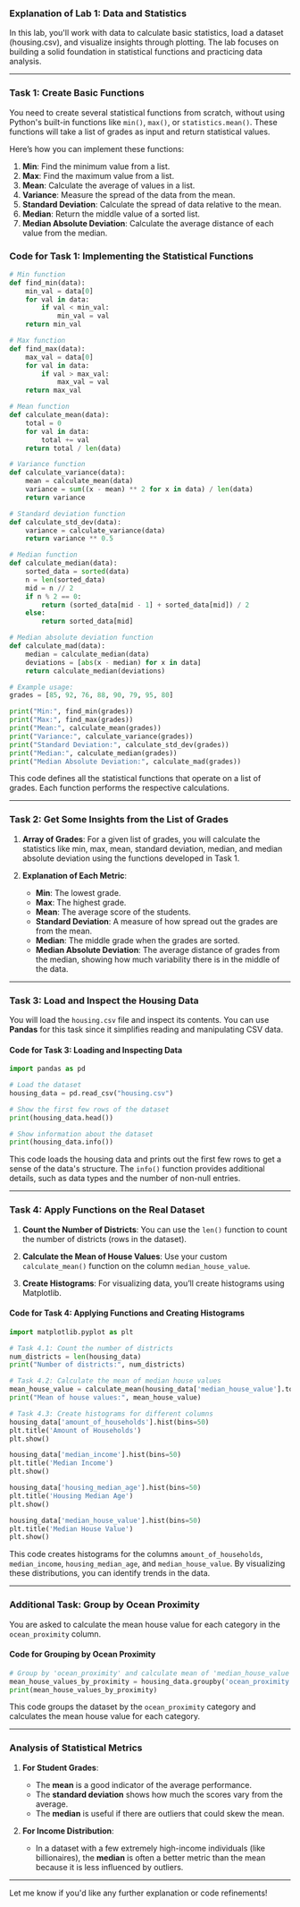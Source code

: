 ### Explanation of Lab 1: Data and Statistics

In this lab, you'll work with data to calculate basic statistics, load a dataset (housing.csv), and visualize insights through plotting. The lab focuses on building a solid foundation in statistical functions and practicing data analysis.

---

### **Task 1: Create Basic Functions**

You need to create several statistical functions from scratch, without using Python's built-in functions like `min()`, `max()`, or `statistics.mean()`. These functions will take a list of grades as input and return statistical values.

Here’s how you can implement these functions:

1. **Min**: Find the minimum value from a list.
2. **Max**: Find the maximum value from a list.
3. **Mean**: Calculate the average of values in a list.
4. **Variance**: Measure the spread of the data from the mean.
5. **Standard Deviation**: Calculate the spread of data relative to the mean.
6. **Median**: Return the middle value of a sorted list.
7. **Median Absolute Deviation**: Calculate the average distance of each value from the median.

### Code for Task 1: Implementing the Statistical Functions

```python
# Min function
def find_min(data):
    min_val = data[0]
    for val in data:
        if val < min_val:
            min_val = val
    return min_val

# Max function
def find_max(data):
    max_val = data[0]
    for val in data:
        if val > max_val:
            max_val = val
    return max_val

# Mean function
def calculate_mean(data):
    total = 0
    for val in data:
        total += val
    return total / len(data)

# Variance function
def calculate_variance(data):
    mean = calculate_mean(data)
    variance = sum((x - mean) ** 2 for x in data) / len(data)
    return variance

# Standard deviation function
def calculate_std_dev(data):
    variance = calculate_variance(data)
    return variance ** 0.5

# Median function
def calculate_median(data):
    sorted_data = sorted(data)
    n = len(sorted_data)
    mid = n // 2
    if n % 2 == 0:
        return (sorted_data[mid - 1] + sorted_data[mid]) / 2
    else:
        return sorted_data[mid]

# Median absolute deviation function
def calculate_mad(data):
    median = calculate_median(data)
    deviations = [abs(x - median) for x in data]
    return calculate_median(deviations)

# Example usage:
grades = [85, 92, 76, 88, 90, 79, 95, 80]

print("Min:", find_min(grades))
print("Max:", find_max(grades))
print("Mean:", calculate_mean(grades))
print("Variance:", calculate_variance(grades))
print("Standard Deviation:", calculate_std_dev(grades))
print("Median:", calculate_median(grades))
print("Median Absolute Deviation:", calculate_mad(grades))
```

This code defines all the statistical functions that operate on a list of grades. Each function performs the respective calculations.

---

### **Task 2: Get Some Insights from the List of Grades**

1. **Array of Grades**: For a given list of grades, you will calculate the statistics like min, max, mean, standard deviation, median, and median absolute deviation using the functions developed in Task 1.

2. **Explanation of Each Metric**:
   - **Min**: The lowest grade.
   - **Max**: The highest grade.
   - **Mean**: The average score of the students.
   - **Standard Deviation**: A measure of how spread out the grades are from the mean.
   - **Median**: The middle grade when the grades are sorted.
   - **Median Absolute Deviation**: The average distance of grades from the median, showing how much variability there is in the middle of the data.

---

### **Task 3: Load and Inspect the Housing Data**

You will load the `housing.csv` file and inspect its contents. You can use **Pandas** for this task since it simplifies reading and manipulating CSV data.

#### Code for Task 3: Loading and Inspecting Data

```python
import pandas as pd

# Load the dataset
housing_data = pd.read_csv("housing.csv")

# Show the first few rows of the dataset
print(housing_data.head())

# Show information about the dataset
print(housing_data.info())
```

This code loads the housing data and prints out the first few rows to get a sense of the data's structure. The `info()` function provides additional details, such as data types and the number of non-null entries.

---

### **Task 4: Apply Functions on the Real Dataset**

1. **Count the Number of Districts**: You can use the `len()` function to count the number of districts (rows in the dataset).

2. **Calculate the Mean of House Values**: Use your custom `calculate_mean()` function on the column `median_house_value`.

3. **Create Histograms**: For visualizing data, you’ll create histograms using Matplotlib.

#### Code for Task 4: Applying Functions and Creating Histograms

```python
import matplotlib.pyplot as plt

# Task 4.1: Count the number of districts
num_districts = len(housing_data)
print("Number of districts:", num_districts)

# Task 4.2: Calculate the mean of median house values
mean_house_value = calculate_mean(housing_data['median_house_value'].tolist())
print("Mean of house values:", mean_house_value)

# Task 4.3: Create histograms for different columns
housing_data['amount_of_households'].hist(bins=50)
plt.title('Amount of Households')
plt.show()

housing_data['median_income'].hist(bins=50)
plt.title('Median Income')
plt.show()

housing_data['housing_median_age'].hist(bins=50)
plt.title('Housing Median Age')
plt.show()

housing_data['median_house_value'].hist(bins=50)
plt.title('Median House Value')
plt.show()
```

This code creates histograms for the columns `amount_of_households`, `median_income`, `housing_median_age`, and `median_house_value`. By visualizing these distributions, you can identify trends in the data.

---

### **Additional Task: Group by Ocean Proximity**

You are asked to calculate the mean house value for each category in the `ocean_proximity` column.

#### Code for Grouping by Ocean Proximity

```python
# Group by 'ocean_proximity' and calculate mean of 'median_house_value'
mean_house_values_by_proximity = housing_data.groupby('ocean_proximity')['median_house_value'].mean()
print(mean_house_values_by_proximity)
```

This code groups the dataset by the `ocean_proximity` category and calculates the mean house value for each category.

---

### **Analysis of Statistical Metrics**

1. **For Student Grades**:
   - The **mean** is a good indicator of the average performance.
   - The **standard deviation** shows how much the scores vary from the average.
   - The **median** is useful if there are outliers that could skew the mean.

2. **For Income Distribution**:
   - In a dataset with a few extremely high-income individuals (like billionaires), the **median** is often a better metric than the mean because it is less influenced by outliers.

---

Let me know if you'd like any further explanation or code refinements!